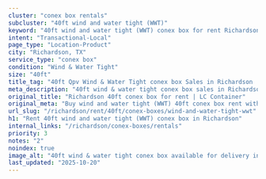 ```yaml
---
cluster: "conex box rentals"
subcluster: "40ft wind and water tight (WWT)"
keyword: "40ft wind and water tight (WWT) conex box for rent Richardson, TX"
intent: "Transactional-Local"
page_type: "Location-Product"
city: "Richardson, TX"
service_type: "conex box"
condition: "Wind & Water Tight"
size: "40ft"
title_tag: "40ft Qpv Wind & Water Tight conex box Sales in Richardson | LC Container"
meta_description: "40ft wind & water tight conex box sales in Richardson. Fast delivery, competitive pricing. Serving conex boxes area. Quote ID: 21B. Call (214) 524-4168 for your free quote today."
original_title: "Richardson 40ft conex box for rent | LC Container"
original_meta: "Buy wind and water tight (WWT) 40ft conex box rent with local delivery in Richardson, TX. LC Container — local Since 2003. Request a fast quote today."
url_slug: "/richardson/rent/40ft/conex-boxes/wind-and-water-tight-wwt"
h1: "Rent 40ft wind and water tight (WWT) conex box in Richardson"
internal_links: "/richardson/conex-boxes/rentals"
priority: 3
notes: "2"
noindex: true
image_alt: "40ft wind & water tight conex box available for delivery in Richardson"
last_updated: "2025-10-20"
---
```


<!-- TODO: Add unique city/inventory copy, images, and internal links here. -->
